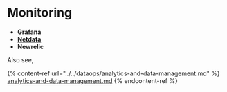 # Monitoring

* **Grafana**
* [**Netdata**](http://devopsbootcamp.osuosl.org/first-steps.html#first-steps)
* **Newrelic**



Also see,&#x20;

{% content-ref url="../../dataops/analytics-and-data-management.md" %}
[analytics-and-data-management.md](../../dataops/analytics-and-data-management.md)
{% endcontent-ref %}

